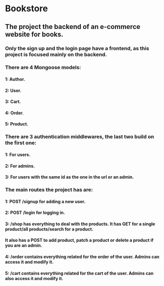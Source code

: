 # Bookstore

## The project the backend of an e-commerce website for books.

### Only the sign up and the login page have a frontend, as this project is focused mainly on the backend.

### There are 4 Mongoose models:
#### 1: Author.
#### 2: User. 
#### 3: Cart.
#### 4: Order.
#### 5: Product.

### There are 3 authentication middlewares, the last two build on the first one:
#### 1: For users.
#### 2: For admins.
#### 3: For users with the same id as the one in the url or an admin.

### The main routes the project has are:
#### 1: POST /signup for adding a new user.
#### 2: POST /login for logging in.
#### 3: /shop has everything to deal with the products. It has GET for a single product/all products/search for a product.
#### It also has a POST to add product, patch a product or delete a product if you are an admin.
#### 4: /order contains everything related for the order of the user. Admins can access it and modify it.
#### 5: /cart contains everything related for the cart of the user. Admins can also access it and modify it.
